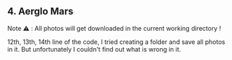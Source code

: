## 4. Aerglo Mars

Note :warning: : All photos will get downloaded in the current working directory !

12th, 13th, 14th line of the code, I tried creating a folder and save all photos in it. But unfortunately I couldn't find out what is wrong in it.
